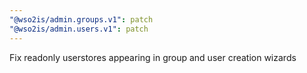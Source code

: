```yaml
---
"@wso2is/admin.groups.v1": patch
"@wso2is/admin.users.v1": patch
---
```


Fix readonly userstores appearing in group and user creation wizards
